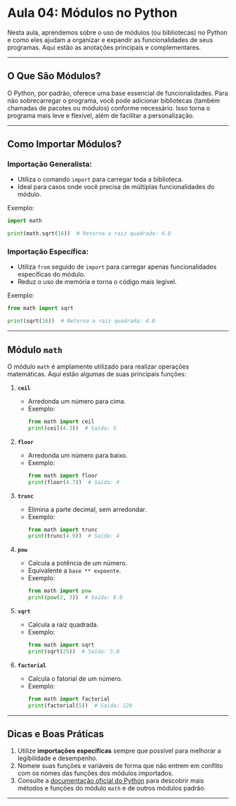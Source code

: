 # Aula 04: Módulos no Python

Nesta aula, aprendemos sobre o uso de módulos (ou bibliotecas) no Python e como eles ajudam a organizar e expandir as funcionalidades de seus programas. Aqui estão as anotações principais e complementares.

---

## O Que São Módulos?

O Python, por padrão, oferece uma base essencial de funcionalidades. Para não sobrecarregar o programa, você pode adicionar bibliotecas (também chamadas de pacotes ou módulos) conforme necessário. Isso torna o programa mais leve e flexível, além de facilitar a personalização.

---

## Como Importar Módulos?

### Importação Generalista:
- Utiliza o comando `import` para carregar toda a biblioteca.
- Ideal para casos onde você precisa de múltiplas funcionalidades do módulo.

Exemplo:
```python
import math

print(math.sqrt(16))  # Retorna a raiz quadrada: 4.0
```

### Importação Específica:
- Utiliza `from` seguido de `import` para carregar apenas funcionalidades específicas do módulo.
- Reduz o uso de memória e torna o código mais legível.

Exemplo:
```python
from math import sqrt

print(sqrt(16))  # Retorna a raiz quadrada: 4.0
```

---

## Módulo `math`

O módulo `math` é amplamente utilizado para realizar operações matemáticas. Aqui estão algumas de suas principais funções:

1. **`ceil`**
   - Arredonda um número para cima.
   - Exemplo:
     ```python
     from math import ceil
     print(ceil(4.3))  # Saída: 5
     ```

2. **`floor`**
   - Arredonda um número para baixo.
   - Exemplo:
     ```python
     from math import floor
     print(floor(4.7))  # Saída: 4
     ```

3. **`trunc`**
   - Elimina a parte decimal, sem arredondar.
   - Exemplo:
     ```python
     from math import trunc
     print(trunc(4.9))  # Saída: 4
     ```

4. **`pow`**
   - Calcula a potência de um número.
   - Equivalente a `base ** expoente`.
   - Exemplo:
     ```python
     from math import pow
     print(pow(2, 3))  # Saída: 8.0
     ```

5. **`sqrt`**
   - Calcula a raiz quadrada.
   - Exemplo:
     ```python
     from math import sqrt
     print(sqrt(25))  # Saída: 5.0
     ```

6. **`factorial`**
   - Calcula o fatorial de um número.
   - Exemplo:
     ```python
     from math import factorial
     print(factorial(5))  # Saída: 120
     ```

---

## Dicas e Boas Práticas

1. Utilize **importações específicas** sempre que possível para melhorar a legibilidade e desempenho.
2. Nomeie suas funções e variáveis de forma que não entrem em conflito com os nomes das funções dos módulos importados.
3. Consulte a [documentação oficial do Python](https://docs.python.org/3/library/math.html) para descobrir mais métodos e funções do módulo `math` e de outros módulos padrão.

---



